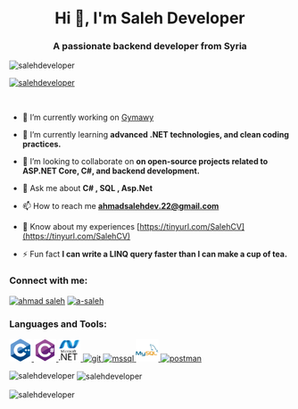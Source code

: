 <h1 align="center">Hi 👋, I'm Saleh Developer</h1>
<h3 align="center">A passionate backend developer from Syria</h3>

<p align="left"> <img src="https://komarev.com/ghpvc/?username=salehdeveloper&label=Profile%20views&color=0e75b6&style=flat" alt="salehdeveloper" /> </p>

<p align="left"> <a href="https://github.com/ryo-ma/github-profile-trophy"><img src="https://github-profile-trophy.vercel.app/?username=salehdeveloper" alt="salehdeveloper" /></a> </p>

<p align="left"> <a href="https://twitter.com/" target="blank"><img src="https://img.shields.io/twitter/follow/?logo=twitter&style=for-the-badge" alt="" /></a> </p>

- 🔭 I’m currently working on [Gymawy](https://github.com/SalehDeveloper/Gymawy)

- 🌱 I’m currently learning **advanced .NET technologies, and clean coding practices.**

- 👯 I’m looking to collaborate on **on open-source projects related to ASP.NET Core, C#, and backend development.**

- 💬 Ask me about **C# , SQL , Asp.Net**

- 📫 How to reach me **ahmadsalehdev.22@gmail.com**

- 📄 Know about my experiences [https://tinyurl.com/SalehCV](https://tinyurl.com/SalehCV)

- ⚡ Fun fact **I can write a LINQ query faster than I can make a cup of tea.**

<h3 align="left">Connect with me:</h3>
<p align="left">
<a href="https://linkedin.com/in/ahmad saleh" target="blank"><img align="center" src="https://raw.githubusercontent.com/rahuldkjain/github-profile-readme-generator/master/src/images/icons/Social/linked-in-alt.svg" alt="ahmad saleh" height="30" width="40" /></a>
<a href="https://www.leetcode.com/a-saleh" target="blank"><img align="center" src="https://raw.githubusercontent.com/rahuldkjain/github-profile-readme-generator/master/src/images/icons/Social/leet-code.svg" alt="a-saleh" height="30" width="40" /></a>
</p>

<h3 align="left">Languages and Tools:</h3>
<p align="left"> <a href="https://www.w3schools.com/cpp/" target="_blank" rel="noreferrer"> <img src="https://raw.githubusercontent.com/devicons/devicon/master/icons/cplusplus/cplusplus-original.svg" alt="cplusplus" width="40" height="40"/> </a> <a href="https://www.w3schools.com/cs/" target="_blank" rel="noreferrer"> <img src="https://raw.githubusercontent.com/devicons/devicon/master/icons/csharp/csharp-original.svg" alt="csharp" width="40" height="40"/> </a> <a href="https://dotnet.microsoft.com/" target="_blank" rel="noreferrer"> <img src="https://raw.githubusercontent.com/devicons/devicon/master/icons/dot-net/dot-net-original-wordmark.svg" alt="dotnet" width="40" height="40"/> </a> <a href="https://git-scm.com/" target="_blank" rel="noreferrer"> <img src="https://www.vectorlogo.zone/logos/git-scm/git-scm-icon.svg" alt="git" width="40" height="40"/> </a> <a href="https://www.microsoft.com/en-us/sql-server" target="_blank" rel="noreferrer"> <img src="https://www.svgrepo.com/show/303229/microsoft-sql-server-logo.svg" alt="mssql" width="40" height="40"/> </a> <a href="https://www.mysql.com/" target="_blank" rel="noreferrer"> <img src="https://raw.githubusercontent.com/devicons/devicon/master/icons/mysql/mysql-original-wordmark.svg" alt="mysql" width="40" height="40"/> </a> <a href="https://postman.com" target="_blank" rel="noreferrer"> <img src="https://www.vectorlogo.zone/logos/getpostman/getpostman-icon.svg" alt="postman" width="40" height="40"/> </a> </p>

<p><img align="left" src="https://github-readme-stats.vercel.app/api/top-langs?username=salehdeveloper&show_icons=true&locale=en&layout=compact" alt="salehdeveloper" /></p>

<p>&nbsp;<img align="center" src="https://github-readme-stats.vercel.app/api?username=salehdeveloper&show_icons=true&locale=en" alt="salehdeveloper" /></p>

<p><img align="center" src="https://github-readme-streak-stats.herokuapp.com/?user=salehdeveloper&" alt="salehdeveloper" /></p>

